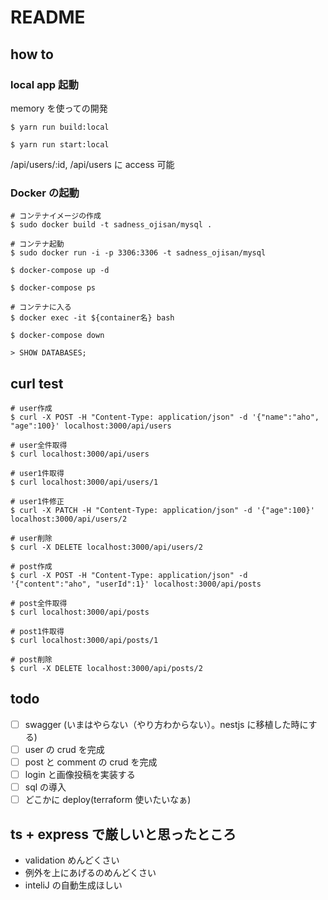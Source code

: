 # README

## how to

### local app 起動

memory を使っての開発

```
$ yarn run build:local

$ yarn run start:local
```

/api/users/:id, /api/users に access 可能

### Docker の起動

```
# コンテナイメージの作成
$ sudo docker build -t sadness_ojisan/mysql .

# コンテナ起動
$ sudo docker run -i -p 3306:3306 -t sadness_ojisan/mysql
```

```
$ docker-compose up -d

$ docker-compose ps

# コンテナに入る
$ docker exec -it ${container名} bash

$ docker-compose down
```

```
> SHOW DATABASES;
```

## curl test

```
# user作成
$ curl -X POST -H "Content-Type: application/json" -d '{"name":"aho", "age":100}' localhost:3000/api/users

# user全件取得
$ curl localhost:3000/api/users

# user1件取得
$ curl localhost:3000/api/users/1

# user1件修正
$ curl -X PATCH -H "Content-Type: application/json" -d '{"age":100}' localhost:3000/api/users/2

# user削除
$ curl -X DELETE localhost:3000/api/users/2

# post作成
$ curl -X POST -H "Content-Type: application/json" -d '{"content":"aho", "userId":1}' localhost:3000/api/posts

# post全件取得
$ curl localhost:3000/api/posts

# post1件取得
$ curl localhost:3000/api/posts/1

# post削除
$ curl -X DELETE localhost:3000/api/posts/2
```

## todo

- [ ] swagger (いまはやらない（やり方わからない）。nestjs に移植した時にする)
- [ ] user の crud を完成
- [ ] post と comment の crud を完成
- [ ] login と画像投稿を実装する
- [ ] sql の導入
- [ ] どこかに deploy(terraform 使いたいなぁ)

## ts + express で厳しいと思ったところ

- validation めんどくさい
- 例外を上にあげるのめんどくさい
- inteliJ の自動生成ほしい
